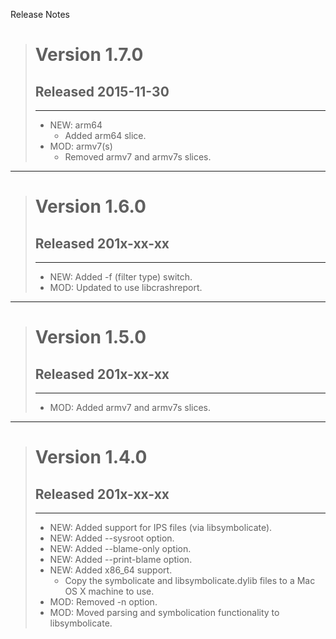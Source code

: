 Release Notes

> # Version 1.7.0
> ## Released 2015-11-30
> - - -
> * NEW: arm64
>     * Added arm64 slice.
> * MOD: armv7(s)
>     * Removed armv7 and armv7s slices.

- - -

> # Version 1.6.0
> ## Released 201x-xx-xx
> - - -
> * NEW: Added -f (filter type) switch.
> * MOD: Updated to use libcrashreport.

- - -

> # Version 1.5.0
> ## Released 201x-xx-xx
> - - -
> * MOD: Added armv7 and armv7s slices.

- - -

> # Version 1.4.0
> ## Released 201x-xx-xx
> - - -
> * NEW: Added support for IPS files (via libsymbolicate).
> * NEW: Added --sysroot option.
> * NEW: Added --blame-only option.
> * NEW: Added --print-blame option.
> * NEW: Added x86_64 support.
>     * Copy the symbolicate and libsymbolicate.dylib files to a Mac OS X machine to use.
> * MOD: Removed -n option.
> * MOD: Moved parsing and symbolication functionality to libsymbolicate.
